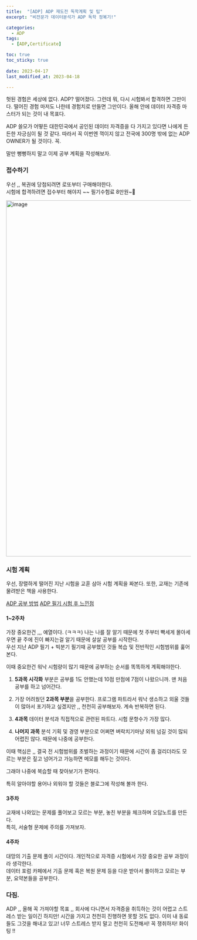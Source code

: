 ```yaml
---
title:  "[ADP] ADP 재도전 독학계획 및 팁" 
excerpt: "비전문가 데이터분석가 ADP 독학 정복기!"

categories:
  - ADP
tags:
  - [ADP,Certificate]

toc: true
toc_sticky: true
 
date: 2023-04-17
last_modified_at: 2023-04-18

---
```


헛된 경험은 세상에 없다. ADP? 떨어졌다. 그런데 뭐, 다시 시험봐서 합격하면 그만이다. 떨어진 경험 마저도 나한테 경험치로 만들면 그만이다. 올해 안에 데이터 자격증 마스터가 되는 것이 내 목표다.   

ADP 쓸모가 어떻든 대한민국에서 공인된 데이터 자격증을 다 가지고 있다면 나에게 든든한 자긍심이 될 것 같다. 따라서 꼭 이번엔 꺽이지 않고 전국에 300명 밖에 없는 ADP OWNER가 될 것이다. 꼭.   

말만 뻥뻥하지 말고 이제 공부 계획을 작성해보자. 

### 접수하기 

우선 ,, 복권에 당첨되려면 로또부터 구매해야한다.  
시험에 합격하려면 접수부터 해야지 ~~ 필기수험료 8만원~🖤  

<img width="968" alt="image" src="https://user-images.githubusercontent.com/67791317/232400268-ea48ccfd-788c-410a-ac3e-8112127a9501.png">

### 시험 계획

우선, 장렬하게 떨어진 지난 시험을 교훈 삼아 시험 계획을 짜본다. 또한, 교재는 기존에 물려받은 책을 사용한다.  

[ADP 공부 방법](https://heoni00.github.io/adp/adp-01/)
[ADP 필기 시험 후 느낀점](https://heoni00.github.io/adp/adp-02/)

#### 1~2주차 

가장 중요한건 ,,, 예열이다. (ㅋㅋㅋ) 나는 나를 잘 알기 때문에 첫 주부터 빡세게 몰아세우면 끝 주에 진이 빠지는걸 알기 때문에 살살 공부를 시작한다.  
우선 지난 ADP 필기 + 빅분기 필기때 공부했던 것들 복습 및 전반적인 시험범위를 훑어본다.   

이때 중요한건 워낙 시험량이 많기 때문에 공부하는 순서를 똑똑하게 계획해야한다.      

1. **5과목 시각화** 부분은 공부를 1도 안했는데 10점 만점에 7점이 나왔으니까. 맨 처음 공부를 하고 넘어간다.  

2. 가장 어려웠던 **2과목 부분**을 공부한다. 프로그램 파트라서 워낙 생소하고 외울 것들이 많아서 포기하고 싶겠지만 ,, 천천히 공부해보자. 계속 반복하면 된다.  

3. **4과목** 데이터 분석과 직접적으로 관련된 파트다. 시험 문항수가 가장 많다. 

4. **나머지 과목** 분석 기획 및 경영 부분으로 어쩌면 벼락치기마냥 외워 넘길 것이 많되 어렵진 않다. 때문에 나중에 공부한다. 

이때 핵심은 ,, 결국 전 시험범위를 초벌하는 과정이기 때문에 시간이 좀 걸리더라도 모르는 부분은 짚고 넘어가고 가능하면 메모를 해두는 것이다.  

그래야 나중에 복습할 때 찾아보기가 편하다.  

특히 알아야할 용어나 외워야 할 것들은 블로그에 작성해 볼까 한다. 

#### 3주차 

교재에 나와있는 문제를 풀어보고 모르는 부분, 놓친 부분을 체크하며 오답노트를 만든다.   
특히, 서술형 문제에 주의를 가져보자.  

#### 4주차 

대망의 기출 문제 풀이 시간이다. 개인적으로 자격증 시험에서 가장 중요한 공부 과정이라 생각한다.  
데이터 포럼 카페에서 기출 문제 혹은 복원 문제 등을 다운 받아서 풀이하고 모르는 부분, 요약본들을 공부한다.  

### 다짐. 

ADP ,, 올해 꼭 가져야할 목표 ,, 회사에 다니면서 자격증을 취득하는 것이 어렵고 스트레스 받는 일이긴 하지만! 시간을 가지고 천천히 진행하면 못할 것도 없다. 이미 내 동료들도 그것을 해내고 있고! 너무 스트레스 받지 말고 천천히 도전해서! 꼭 쟁취하자! 화이팅 !!   